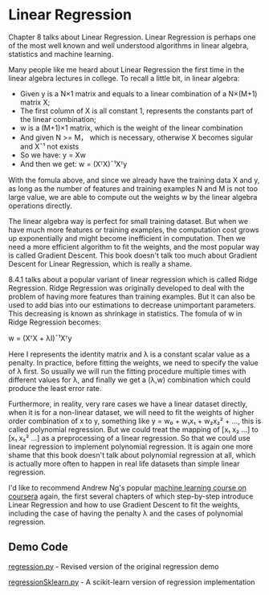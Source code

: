 # Linear Regression

Chapter 8 talks about Linear Regression. Linear Regression is perhaps one of the most well known and well understood algorithms in linear algebra, statistics and machine learning.

Many people like me heard about Linear Regression the first time in the linear algebra lectures in college. To recall a little bit, in linear algebra:
- Given y is a N&#00215;1 matrix and equals to a linear combination of a N&#00215;(M+1) matrix X;
- The first column of X is all constant 1, represents the constants part of the linear combination;
- w is a (M+1)&#00215;1 matrix, which is the weight of the linear combination
- And given N >= M， which is necessary, otherwise X becomes sigular and X&#00175;&#00185; not exists
- So we have: y = Xw
- And then we get: w = (X&#07488;X)&#00175;&#00185;X&#07488;y

With the fomula above, and since we already have the training data X and y, as long as the number of features and training examples N and M is not too large value, we are able to compute out the weights w by the linear algebra operations directly. 

The linear algebra way is perfect for small training dataset. But when we have much more features or training examples, the computation cost grows up exponentially and might become inefficient in computation. Then we need a more efficient algorithm to fit the weights, and the most popular way is called Gradient Descent. This book doesn't talk too much about Gradient Descent for Linear Regression, which is really a shame.

8.4.1 talks about a popular variant of linear regression which is called Ridge Regression. Ridge Regression was originally developed to deal with the problem of having more features than training examples. But it can also be used to add bias into our estimations to decrease unimportant parameters. This decreasing is known as shrinkage in statistics. The fomula of w in Ridge Regression becomes:

w = (X&#07488;X + &#00955;I)&#00175;&#00185;X&#07488;y

Here I represents the identity matrix and &#00955; is a constant scalar value as a penalty. In practice, before fitting the weights, we need to specify the value of &#00955; first. So usually we will run the fitting procedure multiple times with different values for &#00955;, and finally we get a (&#00955;,w) combination which could produce the least error rate.

Furthermore, in reality, very rare cases we have a linear dataset directly, when it is for a non-linear dataset, we will need to fit the weights of higher order combination of x to y, something like y = w&#008320; + w&#008321;x&#008321; + w&#008322;x&#008322;&#00178; + ..., this is called polynomial regression. But we could treat the mapping of [x&#008321; x&#008322; ...] to [x&#008321; x&#008322;&#00178; ...] as a preprocessing of a linear regression. So that we could use linear regression to implement polynomial regression. It is again one more shame that this book doesn't talk about polynomial regression at all, which is actually more often to happen in real life datasets than simple linear regression.

I'd like to recommend Andrew Ng's popular [machine learning course on coursera](https://www.coursera.org/learn/machine-learning) again, the first several chapters of which step-by-step introduce Linear Regression and how to use Gradient Descent to fit the weights, including the case of having the penalty &#00955; and the cases of polynomial regression.

## Demo Code

[regression.py](regression.py) - Revised version of the original regression demo

[regressionSklearn.py](regressionSklearn.py) - A scikit-learn version of regression implementation
